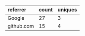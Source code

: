 | referrer   | count | uniques |
| :--------- | :---- | :------ |
| Google     | 27    | 3       |
| github.com | 15    | 4       |